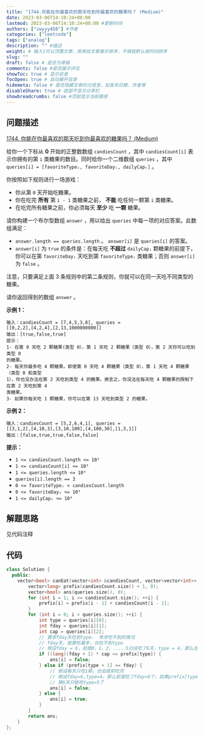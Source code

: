 ```yaml
---
title: "1744.你能在你最喜欢的那天吃到你最喜欢的糖果吗？ (Medium)"
date: 2023-03-06T14:10:24+08:00
lastmod: 2023-03-06T14:10:24+08:00 #更新时间
authors: ["zwyyy456"] #作者
categories: ["leetcode"]
tags: ["analog"]
description: "" #描述
weight: # 输入1可以顶置文章，用来给文章展示排序，不填就默认按时间排序
slug: ""
draft: false # 是否为草稿
comments: false #是否展示评论
showToc: true # 显示目录
TocOpen: true # 自动展开目录
hidemeta: false # 是否隐藏文章的元信息，如发布日期、作者等
disableShare: true # 底部不显示分享栏
showbreadcrumbs: false #顶部显示当前路径
---
```

## 问题描述
[1744. 你能在你最喜欢的那天吃到你最喜欢的糖果吗？ (Medium)](https://leetcode.cn/problems/can-you-eat-your-favorite-candy-on-your-favorite-day/)

给你一个下标从 **0** 开始的正整数数组 `candiesCount` ，其中 `candiesCount[i]`
表示你拥有的第 `i` 类糖果的数目。同时给你一个二维数组 `queries` ，其中 `queries[i] =
[favoriteTypeᵢ, favoriteDayᵢ, dailyCapᵢ]` 。

你按照如下规则进行一场游戏：

- 你从第 `0` 天开始吃糖果。
- 你在吃完 **所有** 第 `i - 1` 类糖果之前， **不能** 吃任何一颗第 `i` 类糖果。
- 在吃完所有糖果之前，你必须每天 **至少** 吃 **一颗** 糖果。

请你构建一个布尔型数组 `answer` ，用以给出 `queries` 中每一项的对应答案。此数组满足：

- `answer.length == queries.length` 。 `answer[i]` 是
`queries[i]` 的答案。
- `answer[i]` 为 `true` 的条件是：在每天吃 **不超过** `dailyCapᵢ`
颗糖果的前提下，你可以在第 `favoriteDayᵢ` 天吃到第 `favoriteTypeᵢ` 类糖果；否则
`answer[i]` 为 `false` 。

注意，只要满足上面 3 条规则中的第二条规则，你就可以在同一天吃不同类型的糖果。

请你返回得到的数组 `answer` 。

**示例 1：**

```
输入：candiesCount = [7,4,5,3,8], queries =
[[0,2,2],[4,2,4],[2,13,1000000000]]
输出：[true,false,true]
提示：
1- 在第 0 天吃 2 颗糖果(类型 0），第 1 天吃 2 颗糖果（类型 0），第 2 天你可以吃到类型 0
的糖果。
2- 每天你最多吃 4 颗糖果。即使第 0 天吃 4 颗糖果（类型 0），第 1 天吃 4 颗糖果（类型 0 和类型
1），你也没办法在第 2 天吃到类型 4 的糖果。换言之，你没法在每天吃 4 颗糖果的限制下在第 2 天吃到第 4
类糖果。
3- 如果你每天吃 1 颗糖果，你可以在第 13 天吃到类型 2 的糖果。

```

**示例 2：**

```
输入：candiesCount = [5,2,6,4,1], queries =
[[3,1,2],[4,10,3],[3,10,100],[4,100,30],[1,3,1]]
输出：[false,true,true,false,false]

```

**提示：**

- `1 <= candiesCount.length <= 10⁵`
- `1 <= candiesCount[i] <= 10⁵`
- `1 <= queries.length <= 10⁵`
- `queries[i].length == 3`
- `0 <= favoriteTypeᵢ < candiesCount.length`
- `0 <= favoriteDayᵢ <= 10⁹`
- `1 <= dailyCapᵢ <= 10⁹`

## 解题思路
见代码注释

## 代码
```cpp
class Solution {
  public:
    vector<bool> canEat(vector<int> &candiesCount, vector<vector<int>> &queries) {
        vector<long> prefix(candiesCount.size() + 1, 0);
        vector<bool> ans(queries.size(), 0);
        for (int i = 1; i <= candiesCount.size(); ++i) {
            prefix[i] = prefix[i - 1] + candiesCount[i - 1];
        }
        for (int i = 0; i < queries.size(); ++i) {
            int type = queries[i][0];
            int fday = queries[i][1];
            int cap = queries[i][2];
            // 要求fday天吃到type， 考虑吃不到的情况
            // fday天，就算吃最多，也吃不到type
            // 假设fday = 6，前面0，1，2，...，5已经吃了6天，type = 4，那么在第六天，一共七天，必须要能吃到type = 4的糖果，说明这七天能吃的糖果要大于prefix[4]（前4种糖果的数量）
            if ((long)(fday + 1) * cap <= prefix[type]) {
                ans[i] = false;
            } else if (prefix[type + 1] <= fday) {
                // 假设每天只吃1颗，也会提前吃完
                // 假设fday=6,type=4，那么前面吃了fday=6个，如果prefix[type+1] <= 6，此时0，1，2，3，4种都吃掉了
                // 第6天只能吃type=5了
                ans[i] = false;
            } else {
                ans[i] = true;
            }
        }
        return ans;
    }
};
```